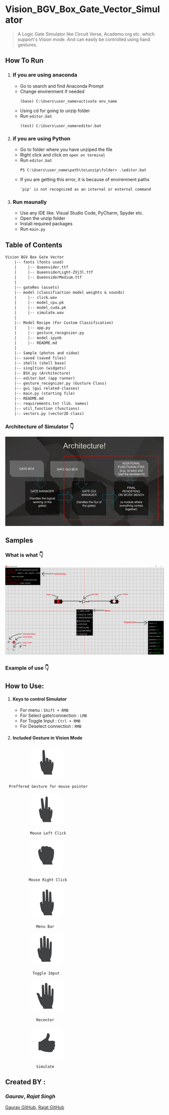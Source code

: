 # Vision_BGV_Box_Gate_Vector_Simulator
> A Logic Gate Simulator like Circuit Verse, Academo.org etc. which support's Vision mode. And can easily  be controlled using hand gestures.

## How To Run
1. ### If you are using anaconda
    * Go to search and find Anaconda Prompt
    * Change envirenment if needed 
        ```
        (base) C:\Users\user_name>activate env_name
        ```
    * Using cd for going to unzip folder
    * Run `editor.bat`
        ```
        (test) C:\Users\user_name>editor.bat
        ```
2. ### if you are using Python
    * Go to folder where you have unziped the file
    * Right click and click on `open on terminal`
    * Run `editor.bat`
        ```
        PS C:\Users\user_name\path\to\unzip\folder> .\editor.bat
        ```
    * If you are getting this error, it is because of envirenment paths
        ```
        'pip' is not recognized as an internal or external command
        ```
3. ### Run maunally
    * Use any IDE like. Visual Studio Code, PyCharm, Spyder etc.
    * Open the unzip folder
    * Install required packages
    * Run `main.py`
## Table of Contents
```
Vision BGV Box Gate Vector
    |-- fonts (fonts used)
    |     |-- Queensider.ttf
    |     |-- QueensiderLight-ZVj3l.ttf
    |     |-- QueensiderMedium.ttf
    |   
    |-- gateRes (assets)
    |-- model (classifiaction model weights & sounds)
    |     |-- click.wav
    |     |-- model_cpu.pk
    |     |-- model_cuda.pk
    |     |-- simulate.wav
    |
    |-- Model Recipe (For Custom Classification)
    |     |-- app.py
    |     |-- gesture_recognizer.py
    |     |-- model.ipynb
    |     |-- README.md
    |
    |-- Sample (photos and video)
    |-- saved (saved files)
    |-- shells (shell base)
    |-- singltion (widgets)
    |-- BSV.py (Architecture)
    |-- editor.bat (app runner)
    |-- gesture_recognizer.py (Gusture Class)
    |-- gui (gui related classes)
    |-- main.py (starting file)
    |-- README.md
    |-- requirements.txt (lib. names)
    |-- util_function (functions)
    |-- vectors.py (vector2D class)
```
### Architecture of Simulator 👇

![](Sample/arch_1.jpg)
## Samples
### What is what 👇
![](Sample/tutorial_1.png)
### Example of use 👇

## How to Use:
1. #### Keys to control Simulator 
    * For menu : `Shift + RMB`
    * For Select gate/connection : `LMB`
    * For Toggle Input : `Ctrl + RMB`
    * For Deselect connection : `RMB`
2. #### Included Gesture in Vision Mode
$~~~~~~~~~~~~~~~~~~~~$ <img src="https://github.com/Rajatsingh24/Vision_BGV_Box_Gate_Vector_Simulator/blob/main/Sample/1.jpg?raw=true" alt="drawing" width="100"/>

$~~$ `Preffered Gesture for mouse pointer`

$~~~~~~~~~~~~~~~~~~~~$ <img src="https://github.com/Rajatsingh24/Vision_BGV_Box_Gate_Vector_Simulator/blob/main/Sample/2.jpg?raw=true" alt="drawing" width="100"/>

$~~~~~~~~~~~~~~~~~~~$ `Mouse Left Click`

$~~~~~~~~~~~~~~~~~~~~$ <img src="https://github.com/Rajatsingh24/Vision_BGV_Box_Gate_Vector_Simulator/blob/main/Sample/3.jpg?raw=true" alt="drawing" width="100"/>

$~~~~~~~~~~~~~~~~~~$ `Mouse Right Click`

$~~~~~~~~~~~~~~~~~~~~$ <img src="https://github.com/Rajatsingh24/Vision_BGV_Box_Gate_Vector_Simulator/blob/main/Sample/4.jpg?raw=true" alt="drawing" width="100"/>

$~~~~~~~~~~~~~~~~~~~~~~~~$ `Menu Bar`

$~~~~~~~~~~~~~~~~~~~~$ <img src="https://github.com/Rajatsingh24/Vision_BGV_Box_Gate_Vector_Simulator/blob/main/Sample/5.jpg?raw=true" alt="drawing" width="100"/>

$~~~~~~~~~~~~~~~~~~~~~$ `Toggle Imput`

$~~~~~~~~~~~~~~~~~~~~$ <img src="https://github.com/Rajatsingh24/Vision_BGV_Box_Gate_Vector_Simulator/blob/main/Sample/6.jpg?raw=true" alt="drawing" width="100"/>

$~~~~~~~~~~~~~~~~~~~~~~~~$ `Recenter`

$~~~~~~~~~~~~~~~~~~~~$ <img src="https://github.com/Rajatsingh24/Vision_BGV_Box_Gate_Vector_Simulator/blob/main/Sample/7.jpg?raw=true" alt="drawing" width="100"/>

$~~~~~~~~~~~~~~~~~~~~~~~~$ `Simulate`


## Created BY :
    
### *Gaurav*, *Rajat Singh*

    
[Gaurav GitHub,](https://github.com/green-gray-gaurav "gitHub link") [Rajat GitHub](https://github.com/Rajatsingh24 "gitHub link")
